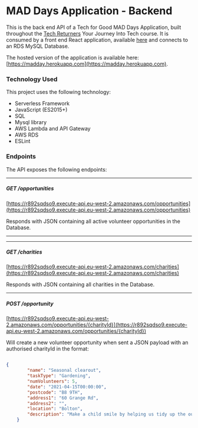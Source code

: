 # MAD Days Application - Backend

This is the back end API of a Tech for Good MAD Days Application, built throughout the [Tech Returners](https://techreturners.com) Your Journey Into Tech course. It is consumed by a front end React application, available [here](https://github.com/BackToTheFutureTech/Front-end) and connects to an RDS MySQL Database.

The hosted version of the application is available here: [https://madday.herokuapp.com](https://madday.herokuapp.com).

### Technology Used

This project uses the following technology:

- Serverless Framework
- JavaScript (ES2015+)
- SQL
- Mysql library
- AWS Lambda and API Gateway
- AWS RDS
- ESLint

### Endpoints

The API exposes the following endpoints:

---

##### GET /opportunities

[https://r892sqdso9.execute-api.eu-west-2.amazonaws.com/opportunities](https://r892sqdso9.execute-api.eu-west-2.amazonaws.com/opportunities)

Responds with JSON containing all active volunteer opportunities in the Database.

---

---

##### GET /charities

[https://r892sqdso9.execute-api.eu-west-2.amazonaws.com/charities](https://r892sqdso9.execute-api.eu-west-2.amazonaws.com/charities)

Responds with JSON containing all charities in the Database.

---

##### POST /opportunity

[https://r892sqdso9.execute-api.eu-west-2.amazonaws.com/opportunities/{charityId}](https://r892sqdso9.execute-api.eu-west-2.amazonaws.com/opportunities/{charityId})

Will create a new volunteer opportunity when sent a JSON payload with an authorised charityId in the format:

```json

{
        "name": "Seasonal clearout",
        "taskType": "Gardening",
        "numVolunteers": 5,
        "date": "2021-04-15T00:00:00",
        "postcode": "B8 9TH",
        "address1": "60 Grange Rd",
        "address2": "",
        "location": "Bolton",
        "description": "Make a child smile by helping us tidy up the outdoor garden and play area of ... hospice..."
    }

```
